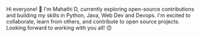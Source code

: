 Hi everyone! 👋 
I'm Mahathi D, currently exploring open-source contributions and building my skills in Python, Java, Web Dev and Devops. I'm excited to collaborate, learn from others, and contribute to open source projects. Looking forward to working with you all! 😊
